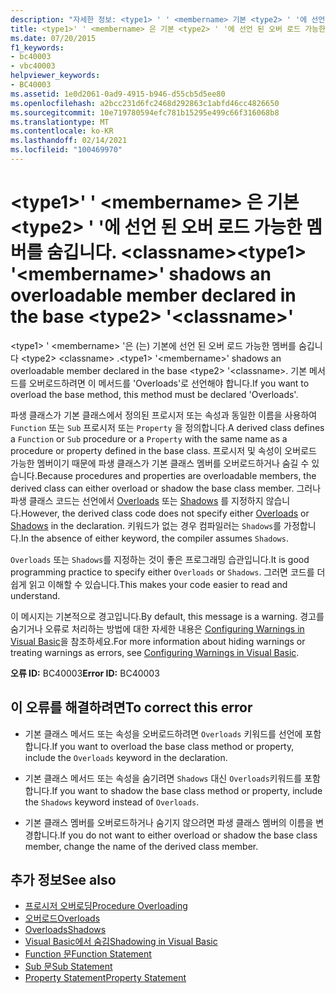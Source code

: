 ```yaml
---
description: "자세한 정보: <type1> ' ' <membername> 기본 <type2> ' '에 선언 된 오버 로드 가능한 멤버를 숨깁니다. <classname>"
title: <type1>' ' <membername> 은 기본 <type2> ' '에 선언 된 오버 로드 가능한 멤버를 숨깁니다. <classname>
ms.date: 07/20/2015
f1_keywords:
- bc40003
- vbc40003
helpviewer_keywords:
- BC40003
ms.assetid: 1e0d2061-0ad9-4915-b946-d55cb5d5ee80
ms.openlocfilehash: a2bcc231d6fc2468d292863c1abfd46cc4826650
ms.sourcegitcommit: 10e719780594efc781b15295e499c66f316068b8
ms.translationtype: MT
ms.contentlocale: ko-KR
ms.lasthandoff: 02/14/2021
ms.locfileid: "100469970"
---
```

# <a name="type1-membername-shadows-an-overloadable-member-declared-in-the-base-type2-classname"></a><span data-ttu-id="002c7-103">\<type1>' ' \<membername> 은 기본 \<type2> ' '에 선언 된 오버 로드 가능한 멤버를 숨깁니다. \<classname></span><span class="sxs-lookup"><span data-stu-id="002c7-103">\<type1> '\<membername>' shadows an overloadable member declared in the base \<type2> '\<classname>'</span></span>

<span data-ttu-id="002c7-104">\<type1> ' \<membername> '은 (는) 기본에 선언 된 오버 로드 가능한 멤버를 숨깁니다 \<type2> \<classname> .</span><span class="sxs-lookup"><span data-stu-id="002c7-104">\<type1> '\<membername>' shadows an overloadable member declared in the base \<type2> '\<classname>.</span></span> <span data-ttu-id="002c7-105">기본 메서드를 오버로드하려면 이 메서드를 'Overloads'로 선언해야 합니다.</span><span class="sxs-lookup"><span data-stu-id="002c7-105">If you want to overload the base method, this method must be declared 'Overloads'.</span></span>  
  
 <span data-ttu-id="002c7-106">파생 클래스가 기본 클래스에서 정의된 프로시저 또는 속성과 동일한 이름을 사용하여 `Function` 또는 `Sub` 프로시저 또는 `Property` 을 정의합니다.</span><span class="sxs-lookup"><span data-stu-id="002c7-106">A derived class defines a `Function` or `Sub` procedure or a `Property` with the same name as a procedure or property defined in the base class.</span></span> <span data-ttu-id="002c7-107">프로시저 및 속성이 오버로드 가능한 멤버이기 때문에 파생 클래스가 기본 클래스 멤버를 오버로드하거나 숨길 수 있습니다.</span><span class="sxs-lookup"><span data-stu-id="002c7-107">Because procedures and properties are overloadable members, the derived class can either overload or shadow the base class member.</span></span> <span data-ttu-id="002c7-108">그러나 파생 클래스 코드는 선언에서 [Overloads](../language-reference/modifiers/overloads.md) 또는 [Shadows](../language-reference/modifiers/shadows.md) 를 지정하지 않습니다.</span><span class="sxs-lookup"><span data-stu-id="002c7-108">However, the derived class code does not specify either [Overloads](../language-reference/modifiers/overloads.md) or [Shadows](../language-reference/modifiers/shadows.md) in the declaration.</span></span> <span data-ttu-id="002c7-109">키워드가 없는 경우 컴파일러는 `Shadows`를 가정합니다.</span><span class="sxs-lookup"><span data-stu-id="002c7-109">In the absence of either keyword, the compiler assumes `Shadows`.</span></span>  
  
 <span data-ttu-id="002c7-110">`Overloads` 또는 `Shadows`를 지정하는 것이 좋은 프로그래밍 습관입니다.</span><span class="sxs-lookup"><span data-stu-id="002c7-110">It is good programming practice to specify either `Overloads` or `Shadows`.</span></span> <span data-ttu-id="002c7-111">그러면 코드를 더 쉽게 읽고 이해할 수 있습니다.</span><span class="sxs-lookup"><span data-stu-id="002c7-111">This makes your code easier to read and understand.</span></span>  
  
 <span data-ttu-id="002c7-112">이 메시지는 기본적으로 경고입니다.</span><span class="sxs-lookup"><span data-stu-id="002c7-112">By default, this message is a warning.</span></span> <span data-ttu-id="002c7-113">경고를 숨기거나 오류로 처리하는 방법에 대한 자세한 내용은 [Configuring Warnings in Visual Basic](/visualstudio/ide/configuring-warnings-in-visual-basic)을 참조하세요.</span><span class="sxs-lookup"><span data-stu-id="002c7-113">For more information about hiding warnings or treating warnings as errors, see [Configuring Warnings in Visual Basic](/visualstudio/ide/configuring-warnings-in-visual-basic).</span></span>  
  
 <span data-ttu-id="002c7-114">**오류 ID:** BC40003</span><span class="sxs-lookup"><span data-stu-id="002c7-114">**Error ID:** BC40003</span></span>  
  
## <a name="to-correct-this-error"></a><span data-ttu-id="002c7-115">이 오류를 해결하려면</span><span class="sxs-lookup"><span data-stu-id="002c7-115">To correct this error</span></span>  
  
- <span data-ttu-id="002c7-116">기본 클래스 메서드 또는 속성을 오버로드하려면 `Overloads` 키워드를 선언에 포함합니다.</span><span class="sxs-lookup"><span data-stu-id="002c7-116">If you want to overload the base class method or property, include the `Overloads` keyword in the declaration.</span></span>  
  
- <span data-ttu-id="002c7-117">기본 클래스 메서드 또는 속성을 숨기려면 `Shadows` 대신 `Overloads`키워드를 포함합니다.</span><span class="sxs-lookup"><span data-stu-id="002c7-117">If you want to shadow the base class method or property, include the `Shadows` keyword instead of `Overloads`.</span></span>  
  
- <span data-ttu-id="002c7-118">기본 클래스 멤버를 오버로드하거나 숨기지 않으려면 파생 클래스 멤버의 이름을 변경합니다.</span><span class="sxs-lookup"><span data-stu-id="002c7-118">If you do not want to either overload or shadow the base class member, change the name of the derived class member.</span></span>  
  
## <a name="see-also"></a><span data-ttu-id="002c7-119">추가 정보</span><span class="sxs-lookup"><span data-stu-id="002c7-119">See also</span></span>

- [<span data-ttu-id="002c7-120">프로시저 오버로딩</span><span class="sxs-lookup"><span data-stu-id="002c7-120">Procedure Overloading</span></span>](../programming-guide/language-features/procedures/procedure-overloading.md)
- [<span data-ttu-id="002c7-121">오버로드</span><span class="sxs-lookup"><span data-stu-id="002c7-121">Overloads</span></span>](../language-reference/modifiers/overloads.md)
- [<span data-ttu-id="002c7-122">Overloads</span><span class="sxs-lookup"><span data-stu-id="002c7-122">Shadows</span></span>](../language-reference/modifiers/shadows.md)
- [<span data-ttu-id="002c7-123">Visual Basic에서 숨김</span><span class="sxs-lookup"><span data-stu-id="002c7-123">Shadowing in Visual Basic</span></span>](../programming-guide/language-features/declared-elements/shadowing.md)
- [<span data-ttu-id="002c7-124">Function 문</span><span class="sxs-lookup"><span data-stu-id="002c7-124">Function Statement</span></span>](../language-reference/statements/function-statement.md)
- [<span data-ttu-id="002c7-125">Sub 문</span><span class="sxs-lookup"><span data-stu-id="002c7-125">Sub Statement</span></span>](../language-reference/statements/sub-statement.md)
- [<span data-ttu-id="002c7-126">Property Statement</span><span class="sxs-lookup"><span data-stu-id="002c7-126">Property Statement</span></span>](../language-reference/statements/property-statement.md)
